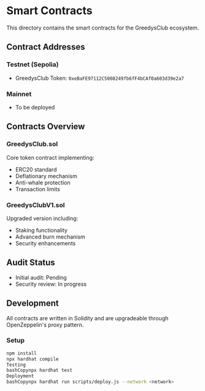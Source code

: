 # Smart Contracts

This directory contains the smart contracts for the GreedysClub ecosystem.

## Contract Addresses

### Testnet (Sepolia)
- GreedysClub Token: `0xeBaFE97112C5008249fb6fF4bCAf0a603d39e2a7`

### Mainnet
- To be deployed

## Contracts Overview

### GreedysClub.sol
Core token contract implementing:
- ERC20 standard
- Deflationary mechanism
- Anti-whale protection
- Transaction limits

### GreedysClubV1.sol
Upgraded version including:
- Staking functionality
- Advanced burn mechanism
- Security enhancements

## Audit Status
- Initial audit: Pending
- Security review: In progress

## Development
All contracts are written in Solidity and are upgradeable through OpenZeppelin's proxy pattern.

### Setup
```bash
npm install
npx hardhat compile
Testing
bashCopynpx hardhat test
Deployment
bashCopynpx hardhat run scripts/deploy.js --network <network>
